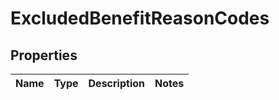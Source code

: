 # ExcludedBenefitReasonCodes

## Properties
Name | Type | Description | Notes
------------ | ------------- | ------------- | -------------
